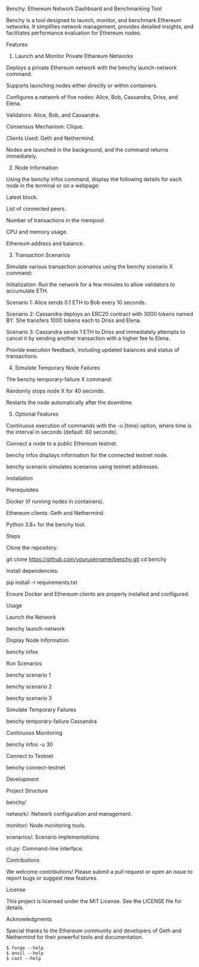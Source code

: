 Benchy: Ethereum Network Dashboard and Benchmarking Tool

Benchy is a tool designed to launch, monitor, and benchmark Ethereum networks. It simplifies network management, provides detailed insights, and facilitates performance evaluation for Ethereum nodes.

Features

1. Launch and Monitor Private Ethereum Networks

Deploys a private Ethereum network with the benchy launch-network command.

Supports launching nodes either directly or within containers.

Configures a network of five nodes: Alice, Bob, Cassandra, Driss, and Elena.

Validators: Alice, Bob, and Cassandra.

Consensus Mechanism: Clique.

Clients Used: Geth and Nethermind.

Nodes are launched in the background, and the command returns immediately.

2. Node Information

Using the benchy infos command, display the following details for each node in the terminal or on a webpage:

Latest block.

List of connected peers.

Number of transactions in the mempool.

CPU and memory usage.

Ethereum address and balance.

3. Transaction Scenarios

Simulate various transaction scenarios using the benchy scenario X command:

Initialization: Run the network for a few minutes to allow validators to accumulate ETH.

Scenario 1: Alice sends 0.1 ETH to Bob every 10 seconds.

Scenario 2: Cassandra deploys an ERC20 contract with 3000 tokens named BY. She transfers 1000 tokens each to Driss and Elena.

Scenario 3: Cassandra sends 1 ETH to Driss and immediately attempts to cancel it by sending another transaction with a higher fee to Elena.

Provide execution feedback, including updated balances and status of transactions.

4. Simulate Temporary Node Failures

The benchy temporary-failure X command:

Randomly stops node X for 40 seconds.

Restarts the node automatically after the downtime.

5. Optional Features

Continuous execution of commands with the -u [time] option, where time is the interval in seconds (default: 60 seconds).

Connect a node to a public Ethereum testnet.

benchy infos displays information for the connected testnet node.

benchy scenario simulates scenarios using testnet addresses.

Installation

Prerequisites

Docker (if running nodes in containers).

Ethereum clients: Geth and Nethermind.

Python 3.8+ for the benchy tool.

Steps

Clone the repository:

git clone https://github.com/yourusername/benchy.git
cd benchy

Install dependencies:

pip install -r requirements.txt

Ensure Docker and Ethereum clients are properly installed and configured.

Usage

Launch the Network

benchy launch-network

Display Node Information

benchy infos

Run Scenarios

benchy scenario 1

benchy scenario 2

benchy scenario 3

Simulate Temporary Failures

benchy temporary-failure Cassandra

Continuous Monitoring

benchy infos -u 30

Connect to Testnet

benchy connect-testnet

Development

Project Structure

benchy/

network/: Network configuration and management.

monitor/: Node monitoring tools.

scenarios/: Scenario implementations.

cli.py: Command-line interface.

Contributions

We welcome contributions! Please submit a pull request or open an issue to report bugs or suggest new features.

License

This project is licensed under the MIT License. See the LICENSE file for details.

Acknowledgments

Special thanks to the Ethereum community and developers of Geth and Nethermind for their powerful tools and documentation.



```shell
$ forge --help
$ anvil --help
$ cast --help
```
